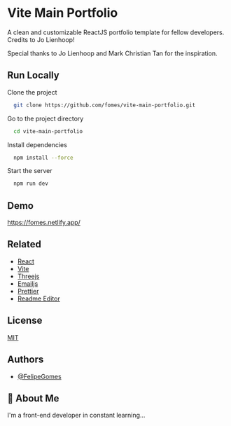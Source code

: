 
# Vite Main Portfolio

A clean and customizable ReactJS portfolio template for fellow developers. Credits to Jo Lienhoop!

Special thanks to Jo Lienhoop and Mark Christian Tan for the inspiration.

## Run Locally

Clone the project

```bash
  git clone https://github.com/fomes/vite-main-portfolio.git
```

Go to the project directory

```bash
  cd vite-main-portfolio
```

Install dependencies

```bash
  npm install --force
```

Start the server

```bash
  npm run dev
```

## Demo

https://fomes.netlify.app/

## Related

 - [React](https://pt-br.reactjs.org/)
 - [Vite](https://vitejs.dev/)
 - [Threejs](https://threejs.org/)
 - [Emailjs](https://www.emailjs.com/)
 - [Prettier](https://prettier.io/)
 - [Readme Editor](https://readme.so/pt/editor)

## License

[MIT](https://choosealicense.com/licenses/mit/)

## Authors

- [@FelipeGomes](https://www.github.com/fomes)

## 🚀 About Me

I'm a front-end developer in constant learning...
